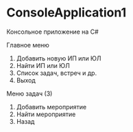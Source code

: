# ConsoleApplication1
Консольное приложение на C#

Главное меню
1. Добавить новую ИП или ЮЛ
2. Найти ИП или ЮЛ
3. Список задач, встреч и др.
4. Выход

Меню задач (3)
1. Добавить мероприятие
2. Найти мероприятие
3. Назад
